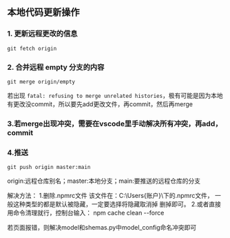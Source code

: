 ## 本地代码更新操作

### 1. 更新远程更改的信息

` git fetch origin `

### 2. 合并远程 empty 分支的内容

` git merge origin/empty `

若出现 ` fatal: refusing to merge unrelated histories `，极有可能是因为本地有更改没commit，所以要先add更改文件，再commit，然后再merge

### 3.若merge出现冲突，需要在vscode里手动解决所有冲突，再add，commit

### 4.推送
`git push origin master:main`

origin:远程仓库别名；master:本地分支；main:要推送的远程仓库的分支

解决方法：
1.删除.npmrc文件
该文件在：C:\Users{账户}\下的.npmrc文件，
一般这种类型的都是默认被隐藏，一定要选择将隐藏取消掉
删掉即可。
2.或者直接用命令清理就行，控制台输入：
npm cache clean --force

若页面报错，则解决model和shemas.py中model_config命名冲突即可
